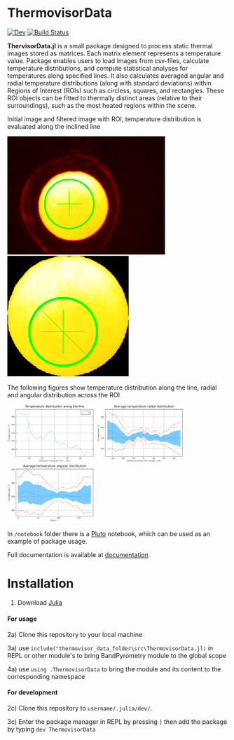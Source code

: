 # ThermovisorData
[![Dev](https://img.shields.io/badge/docs-dev-blue.svg)](https://manarom.github.io/ThermovisorData.jl)
[![Build Status](https://github.com/Manarom/ThermovisorData.jl/actions/workflows/CI.yml/badge.svg?branch=master)](https://github.com/Manarom/ThermovisorData.jl/actions/workflows/CI.yml?query=branch%3Amaster)



**ThervisorData.jl** is a small package designed to process static thermal images stored as matrices. Each matrix element represents a temperature value. Package enables users to load images from csv-files, calculate temperature distributions, and compute statistical analyses for temperatures along specified lines. It also calculates averaged angular and radial temperature distributions (along with standard deviations) within Regions of Interest (ROIs) such as circless, squares, and rectangles. These ROI objects can be fitted to thermally distinct areas (relative to their surroundings), such as the most heated regions within the scene.

Initial image and filtered image with ROI, temperature distribution is evaluated along the inclined line
<p float="left">
  <img src="./assets/initial_image.png" width="360"/>
  <img src="./assets/filtered_image_with_marker.png" /> 
</p>

The following figures show temperature distribution along the line, radial and angular distribution across the ROI
<p float="left">
  <img src="./assets/line_distrib.png" width="200"/>
  <img src="./assets/radial_distrib.png" width="200"/>
  <img src="./assets/angular_distrib.png"  width="200"/> 
</p>

 In `/notebook` folder there is a [Pluto](https://plutojl.org/) notebook, which can be used as an example of package usage.


  Full documentation is available at  [documentation](https://manarom.github.io/ThermovisorData.jl/)

# Installation 

1) Download [Julia](https://julialang.org/downloads)

#### For usage

2a) Clone this repository to your local machine 

3a) use `include("thermovisor_data_folder\src\ThermovisorData.jl)` in REPL or other module's to bring BandPyrometry module to the global scope

4a) use `using .ThermovisorData` to bring the module and its content to the corresponding namespace

#### For development

2c) Clone this repository to `username/.julia/dev/`.

3c) Enter the package manager in REPL by pressing `]`  then add the package by typing `dev ThermovisorData`

